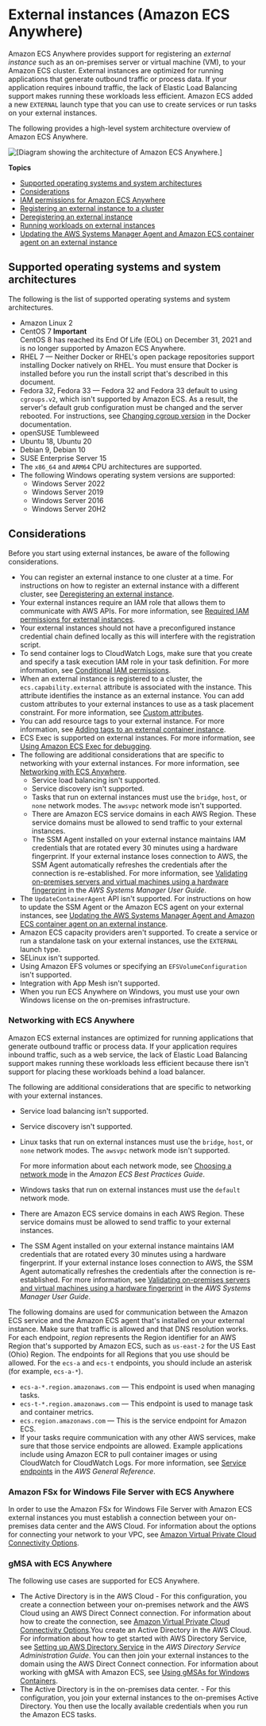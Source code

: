 # External instances \(Amazon ECS Anywhere\)<a name="ecs-anywhere"></a>

Amazon ECS Anywhere provides support for registering an *external instance* such as an on\-premises server or virtual machine \(VM\), to your Amazon ECS cluster\. External instances are optimized for running applications that generate outbound traffic or process data\. If your application requires inbound traffic, the lack of Elastic Load Balancing support makes running these workloads less efficient\. Amazon ECS added a new `EXTERNAL` launch type that you can use to create services or run tasks on your external instances\.

The following provides a high\-level system architecture overview of Amazon ECS Anywhere\.

![\[Diagram showing the architecture of Amazon ECS Anywhere.\]](http://docs.aws.amazon.com/AmazonECS/latest/developerguide/images/overview-ecsanywhere.png)

**Topics**
+ [Supported operating systems and system architectures](#ecs-anywhere-supported-os)
+ [Considerations](#ecs-anywhere-considerations)
+ [IAM permissions for Amazon ECS Anywhere](ecs-anywhere-iam.md)
+ [Registering an external instance to a cluster](ecs-anywhere-registration.md)
+ [Deregistering an external instance](ecs-anywhere-deregistration.md)
+ [Running workloads on external instances](ecs-anywhere-runtask.md)
+ [Updating the AWS Systems Manager Agent and Amazon ECS container agent on an external instance](ecs-anywhere-updates.md)

## Supported operating systems and system architectures<a name="ecs-anywhere-supported-os"></a>

The following is the list of supported operating systems and system architectures\.
+ Amazon Linux 2
+ CentOS 7
**Important**  
CentOS 8 has reached its End Of Life \(EOL\) on December 31, 2021 and is no longer supported by Amazon ECS Anywhere\.
+ RHEL 7 — Neither Docker or RHEL's open package repositories support installing Docker natively on RHEL\. You must ensure that Docker is installed before you run the install script that's described in this document\.
+ Fedora 32, Fedora 33 — Fedora 32 and Fedora 33 default to using `cgroups.v2`, which isn't supported by Amazon ECS\. As a result, the server's default grub configuration must be changed and the server rebooted\. For instructions, see [Changing cgroup version](https://docs.docker.com/config/containers/runmetrics/#changing-cgroup-version) in the Docker documentation\.
+ openSUSE Tumbleweed
+ Ubuntu 18, Ubuntu 20
+ Debian 9, Debian 10
+ SUSE Enterprise Server 15
+ The `x86_64` and `ARM64` CPU architectures are supported\.
+ The following Windows operating system versions are supported:
  + Windows Server 2022 
  + Windows Server 2019 
  + Windows Server 2016 
  + Windows Server 20H2

## Considerations<a name="ecs-anywhere-considerations"></a>

Before you start using external instances, be aware of the following considerations\.
+ You can register an external instance to one cluster at a time\. For instructions on how to register an external instance with a different cluster, see [Deregistering an external instance](ecs-anywhere-deregistration.md)\.
+ Your external instances require an IAM role that allows them to communicate with AWS APIs\. For more information, see [Required IAM permissions for external instances](ecs-anywhere-iam.md#ecs-anywhere-iam-required)\.
+ Your external instances should not have a preconfigured instance credential chain defined locally as this will interfere with the registration script\.
+ To send container logs to CloudWatch Logs, make sure that you create and specify a task execution IAM role in your task definition\. For more information, see [Conditional IAM permissions](ecs-anywhere-iam.md#ecs-anywhere-iam-conditional)\.
+ When an external instance is registered to a cluster, the `ecs.capability.external` attribute is associated with the instance\. This attribute identifies the instance as an external instance\. You can add custom attributes to your external instances to use as a task placement constraint\. For more information, see [Custom attributes](task-placement-constraints.md#ecs-custom-attributes)\.
+ You can add resource tags to your external instance\. For more information, see [Adding tags to an external container instance](ecs-using-tags.md#instance-details-tags-external)\.
+ ECS Exec is supported on external instances\. For more information, see [Using Amazon ECS Exec for debugging](ecs-exec.md)\.
+ The following are additional considerations that are specific to networking with your external instances\. For more information, see [Networking with ECS Anywhere](#ecs-anywhere-networking)\.
  + Service load balancing isn't supported\.
  + Service discovery isn't supported\.
  + Tasks that run on external instances must use the `bridge`, `host`, or `none` network modes\. The `awsvpc` network mode isn't supported\.
  + There are Amazon ECS service domains in each AWS Region\. These service domains must be allowed to send traffic to your external instances\.
  + The SSM Agent installed on your external instance maintains IAM credentials that are rotated every 30 minutes using a hardware fingerprint\. If your external instance loses connection to AWS, the SSM Agent automatically refreshes the credentials after the connection is re\-established\. For more information, see [Validating on\-premises servers and virtual machines using a hardware fingerprint](https://docs.aws.amazon.com/systems-manager/latest/userguide/ssm-agent-technical-details.html#fingerprint-validation) in the *AWS Systems Manager User Guide*\.
+ The `UpdateContainerAgent` API isn't supported\. For instructions on how to update the SSM Agent or the Amazon ECS agent on your external instances, see [Updating the AWS Systems Manager Agent and Amazon ECS container agent on an external instance](ecs-anywhere-updates.md)\.
+ Amazon ECS capacity providers aren't supported\. To create a service or run a standalone task on your external instances, use the `EXTERNAL` launch type\.
+ SELinux isn't supported\.
+ Using Amazon EFS volumes or specifying an `EFSVolumeConfiguration` isn't supported\.
+ Integration with App Mesh isn't supported\.
+ When you run ECS Anywhere on Windows, you must use your own Windows license on the on\-premises infrastructure\.

### Networking with ECS Anywhere<a name="ecs-anywhere-networking"></a>

Amazon ECS external instances are optimized for running applications that generate outbound traffic or process data\. If your application requires inbound traffic, such as a web service, the lack of Elastic Load Balancing support makes running these workloads less efficient because there isn't support for placing these workloads behind a load balancer\.

The following are additional considerations that are specific to networking with your external instances\. 
+ Service load balancing isn't supported\.
+ Service discovery isn't supported\.
+ Linux tasks that run on external instances must use the `bridge`, `host`, or `none` network modes\. The `awsvpc` network mode isn't supported\. 

  For more information about each network mode, see [Choosing a network mode](https://docs.aws.amazon.com/AmazonECS/latest/bestpracticesguide/networking-networkmode.html) in the *Amazon ECS Best Practices Guide*\.
+ Windows tasks that run on external instances must use the `default` network mode\.
+ There are Amazon ECS service domains in each AWS Region\. These service domains must be allowed to send traffic to your external instances\.
+ The SSM Agent installed on your external instance maintains IAM credentials that are rotated every 30 minutes using a hardware fingerprint\. If your external instance loses connection to AWS, the SSM Agent automatically refreshes the credentials after the connection is re\-established\. For more information, see [Validating on\-premises servers and virtual machines using a hardware fingerprint](https://docs.aws.amazon.com/systems-manager/latest/userguide/ssm-agent-technical-details.html#fingerprint-validation) in the *AWS Systems Manager User Guide*\.

The following domains are used for communication between the Amazon ECS service and the Amazon ECS agent that's installed on your external instance\. Make sure that traffic is allowed and that DNS resolution works\. For each endpoint, *region* represents the Region identifier for an AWS Region that's supported by Amazon ECS, such as `us-east-2` for the US East \(Ohio\) Region\. The endpoints for all Regions that you use should be allowed\. For the `ecs-a` and `ecs-t` endpoints, you should include an asterisk \(for example, `ecs-a-*`\)\.
+ `ecs-a-*.region.amazonaws.com` — This endpoint is used when managing tasks\.
+ `ecs-t-*.region.amazonaws.com` — This endpoint is used to manage task and container metrics\.
+ `ecs.region.amazonaws.com` — This is the service endpoint for Amazon ECS\.
+ If your tasks require communication with any other AWS services, make sure that those service endpoints are allowed\. Example applications include using Amazon ECR to pull container images or using CloudWatch for CloudWatch Logs\. For more information, see [Service endpoints](https://docs.aws.amazon.com/general/latest/gr/aws-service-information.html) in the *AWS General Reference*\.

### Amazon FSx for Windows File Server with ECS Anywhere<a name="ecs-anywhere-fsx"></a>

In order to use the Amazon FSx for Windows File Server with Amazon ECS external instances you must establish a connection between your on\-premises data center and the AWS Cloud\. For information about the options for connecting your network to your VPC, see [Amazon Virtual Private Cloud Connectivity Options](https://docs.aws.amazon.com/whitepapers/latest/aws-vpc-connectivity-options/introduction.html)\.

### gMSA with ECS Anywhere<a name="ecs-anywhere-gmsa"></a>

The following use cases are supported for ECS Anywhere\.
+ The Active Directory is in the AWS Cloud \- For this configuration, you create a connection between your on\-premises network and the AWS Cloud using an AWS Direct Connect connection\. For information about how to create the connection, see [Amazon Virtual Private Cloud Connectivity Options](https://docs.aws.amazon.com/whitepapers/latest/aws-vpc-connectivity-options/introduction.html)\.You create an Active Directory in the AWS Cloud\. For information about how to get started with AWS Directory Service, see [Setting up AWS Directory Service](https://docs.aws.amazon.com/directoryservice/latest/admin-guide/setting_up.html) in the *AWS Directory Service Administration Guide*\. You can then join your external instances to the domain using the AWS Direct Connect connection\. For information about working with gMSA with Amazon ECS, see [Using gMSAs for Windows Containers](windows-gmsa.md)\.
+ The Active Directory is in the on\-premises data center\. \- For this configuration, you join your external instances to the on\-premises Active Directory\. You then use the locally available credentials when you run the Amazon ECS tasks\.